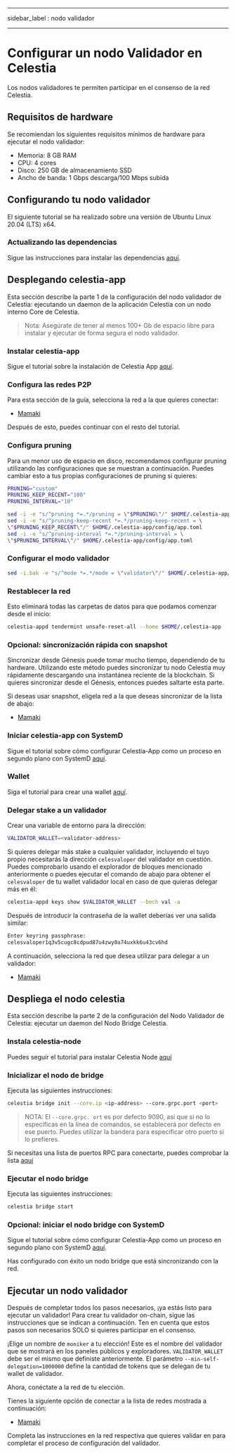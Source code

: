 - - -
sidebar_label : nodo validador
- - -

# Configurar un nodo Validador en Celestia

Los nodos validadores te permiten participar en el consenso de la red Celestia.

## Requisitos de hardware

Se recomiendan los siguientes requisitos mínimos de hardware para ejecutar el nodo validador:

* Memoria: 8 GB RAM
* CPU: 4 cores
* Disco: 250 GB de almacenamiento SSD
* Ancho de banda: 1 Gbps descarga/100 Mbps subida

## Configurando tu nodo validador

El siguiente tutorial se ha realizado sobre una versión de Ubuntu Linux 20.04 (LTS) x64.

### Actualizando las dependencias

Sigue las instrucciones para instalar las dependencias [aquí](../developers/environment.md).

## Desplegando celestia-app

Esta sección describe la parte 1 de la configuración del nodo validador de Celestia: ejecutando un daemon de la aplicación Celestia con un nodo interno Core de Celestia.

> Nota: Asegúrate de tener al menos 100+ Gb de espacio libre para instalar y ejecutar de forma segura el nodo validador.

### Instalar celestia-app

Sigue el tutorial sobre la instalación de Celestia App [aquí](../developers/celestia-app.md).

### Configura las redes P2P

Para esta sección de la guía, selecciona la red a la que quieres conectar:

* [Mamaki](./mamaki-testnet.md#setup-p2p-network)

Después de esto, puedes continuar con el resto del tutorial.

### Configura pruning

Para un menor uso de espacio en disco, recomendamos configurar pruning utilizando las configuraciones que se muestran a continuación. Puedes cambiar esto a tus propias configuraciones de pruning si quieres:

```sh
PRUNING="custom"
PRUNING_KEEP_RECENT="100"
PRUNING_INTERVAL="10"

sed -i -e "s/^pruning *=.*/pruning = \"$PRUNING\"/" $HOME/.celestia-app/config/app.toml
sed -i -e "s/^pruning-keep-recent *=.*/pruning-keep-recent = \
\"$PRUNING_KEEP_RECENT\"/" $HOME/.celestia-app/config/app.toml
sed -i -e "s/^pruning-interval *=.*/pruning-interval = \
\"$PRUNING_INTERVAL\"/" $HOME/.celestia-app/config/app.toml
```

### Configurar el modo validador

```sh
sed -i.bak -e "s/^mode *=.*/mode = \"validator\"/" $HOME/.celestia-app/config/config.toml
```

### Restablecer la red

Esto eliminará todas las carpetas de datos para que podamos comenzar desde el inicio:

```sh
celestia-appd tendermint unsafe-reset-all --home $HOME/.celestia-app
```

### Opcional: sincronización rápida con snapshot

Sincronizar desde Génesis puede tomar mucho tiempo, dependiendo de tu hardware. Utilizando este método puedes sincronizar tu nodo Celestia muy rápidamente descargando una instantánea reciente de la blockchain. Si quieres sincronizar desde el Génesis, entonces puedes saltarte esta parte.

Si deseas usar snapshot, eligela red a la que deseas sincronizar de la lista de abajo:

* [Mamaki](./mamaki-testnet.md#quick-sync-with-snapshot)

### Iniciar celestia-app con SystemD

Sigue el tutorial sobre cómo configurar Celestia-App como un proceso en segundo plano con SystemD [aquí](./systemd.md#start-the-celestia-app-with-systemd).

### Wallet

Siga el tutorial para crear una wallet [aquí](../developers/wallet.md).

### Delegar stake a un validador

Crear una variable de entorno para la dirección:

```sh
VALIDATOR_WALLET=<validator-address>
```

Si quieres delegar más stake a cualquier validador, incluyendo el tuyo propio necesitarás la dirección `celesvaloper` del validador en cuestión. Puedes comprobarlo usando el explorador de bloques mencionado anteriormente o puedes ejecutar el comando de abajo para obtener el `celesvaloper` de tu wallet validador local en caso de que quieras delegar más en él:

```sh
celestia-appd keys show $VALIDATOR_WALLET --bech val -a
```

Después de introducir la contraseña de la wallet deberías ver una salida similar:

```sh
Enter keyring passphrase:
celesvaloper1q3v5cugc8cdpud87u4zwy0a74uxkk6u43cv6hd
```

A continuación, selecciona la red que desea utilizar para delegar a un validador:

* [Mamaki](./mamaki-testnet.md#delegate-to-a-validator)

## Despliega el nodo celestia

Esta sección describe la parte 2 de la configuración del Nodo Validador de Celestia: ejecutar un daemon del Nodo Bridge Celestia.

### Instala celestia-node

Puedes seguir el tutorial para instalar Celestia Node [aquí](../developers/celestia-node.md)

### Inicializar el nodo de bridge

Ejecuta las siguientes instrucciones:

```sh
celestia bridge init --core.ip <ip-address> --core.grpc.port <port>
```

> NOTA: El `--core.grpc. ort` es por defecto 9090, así que si no lo especificas en la línea de comandos, se establecerá por defecto en ese puerto. Puedes utilizar la bandera para especificar otro puerto si lo prefieres.

Si necesitas una lista de puertos RPC para conectarte, puedes comprobar la lista [aquí](./mamaki-testnet.md#rpc-endpoints)

### Ejecutar el nodo bridge

Ejecuta las siguientes instrucciones:

```sh
celestia bridge start
```

### Opcional: iniciar el nodo bridge con SystemD

Sigue el tutorial sobre cómo configurar Celestia-App como un proceso en segundo plano con SystemD [aquí](./systemd.md#celestia-bridge-node).

Has configurado con éxito un nodo bridge que está sincronizando con la red.

## Ejecutar un nodo validador

Después de completar todos los pasos necesarios, ¡ya estás listo para ejecutar un validador! Para crear tu validador on-chain, sigue las instrucciones que se indican a continuación. Ten en cuenta que estos pasos son necesarios SOLO si quieres participar en el consenso.

¡Elige un nombre de `moniker` a tu elección! Este es el nombre del validador que se mostrará en los paneles públicos y exploradores. `VALIDATOR_WALLET` debe ser el mismo que definiste anteriormente. El parámetro `--min-self-delegation=1000000` define la cantidad de tokens que se delegan de tu wallet de validador.

Ahora, conéctate a la red de tu elección.

Tienes la siguiente opción de conectar a la lista de redes mostrada a continuación:

* [Mamaki](./mamaki-testnet.md#connect-validator)

Completa las instrucciones en la red respectiva que quieres validar en para completar el proceso de configuración del validador.

